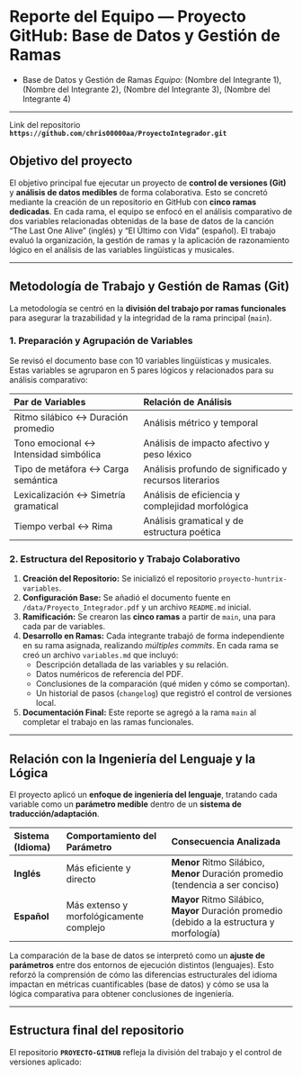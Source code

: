 # Reporte del Equipo — Proyecto GitHub: Base de Datos y Gestión de Ramas 

* Base de Datos y Gestión de Ramas
*Equipo:* (Nombre del Integrante 1), (Nombre del Integrante 2), (Nombre del Integrante 3), (Nombre del Integrante 4)

---
Link del repositorio **`https://github.com/chris00000aa/ProyectoIntegrador.git`**

## Objetivo del proyecto

El objetivo principal fue ejecutar un proyecto de **control de versiones (Git)** y **análisis de datos medibles** de forma colaborativa. Esto se concretó mediante la creación de un repositorio en GitHub con **cinco ramas dedicadas**. En cada rama, el equipo se enfocó en el análisis comparativo de dos variables relacionadas obtenidas de la base de datos de la canción “The Last One Alive” (inglés) y “El Último con Vida” (español). El trabajo evaluó la organización, la gestión de ramas y la aplicación de razonamiento lógico en el análisis de las variables lingüísticas y musicales.

---

##  Metodología de Trabajo y Gestión de Ramas (Git) 

La metodología se centró en la **división del trabajo por ramas funcionales** para asegurar la trazabilidad y la integridad de la rama principal (`main`).

### 1. Preparación y Agrupación de Variables

Se revisó el documento base con 10 variables lingüísticas y musicales. Estas variables se agruparon en 5 pares lógicos y relacionados para su análisis comparativo:

| Par de Variables | Relación de Análisis |
| :--- | :--- |
| Ritmo silábico ↔ Duración promedio | Análisis métrico y temporal |
| Tono emocional ↔ Intensidad simbólica | Análisis de impacto afectivo y peso léxico |
| Tipo de metáfora ↔ Carga semántica | Análisis profundo de significado y recursos literarios |
| Lexicalización ↔ Simetría gramatical | Análisis de eficiencia y complejidad morfológica |
| Tiempo verbal ↔ Rima | Análisis gramatical y de estructura poética |

### 2. Estructura del Repositorio y Trabajo Colaborativo

1.  **Creación del Repositorio:** Se inicializó el repositorio `proyecto-huntrix-variables`.
2.  **Configuración Base:** Se añadió el documento fuente en `/data/Proyecto_Integrador.pdf` y un archivo `README.md` inicial.
3.  **Ramificación:** Se crearon las **cinco ramas** a partir de `main`, una para cada par de variables.
4.  **Desarrollo en Ramas:** Cada integrante trabajó de forma independiente en su rama asignada, realizando *múltiples commits*. En cada rama se creó un archivo `variables.md` que incluyó:
    * Descripción detallada de las variables y su relación.
    * Datos numéricos de referencia del PDF.
    * Conclusiones de la comparación (qué miden y cómo se comportan).
    * Un historial de pasos (`changelog`) que registró el control de versiones local.
5.  **Documentación Final:** Este reporte se agregó a la rama `main` al completar el trabajo en las ramas funcionales.

---

##  Relación con la Ingeniería del Lenguaje y la Lógica 

El proyecto aplicó un **enfoque de ingeniería del lenguaje**, tratando cada variable como un **parámetro medible** dentro de un **sistema de traducción/adaptación**.

| Sistema (Idioma) | Comportamiento del Parámetro | Consecuencia Analizada |
| :--- | :--- | :--- |
| **Inglés** | Más eficiente y directo | **Menor** Ritmo Silábico, **Menor** Duración promedio (tendencia a ser conciso) |
| **Español** | Más extenso y morfológicamente complejo | **Mayor** Ritmo Silábico, **Mayor** Duración promedio (debido a la estructura y morfología) |

La comparación de la base de datos se interpretó como un **ajuste de parámetros** entre dos entornos de ejecución distintos (lenguajes). Esto reforzó la comprensión de cómo las diferencias estructurales del idioma impactan en métricas cuantificables (base de datos) y cómo se usa la lógica comparativa para obtener conclusiones de ingeniería.

---



##  Estructura final del repositorio

El repositorio **`PROYECTO-GITHUB`** refleja la división del trabajo y el control de versiones aplicado:
